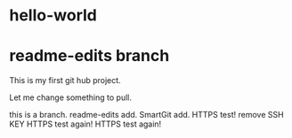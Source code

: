 # hello-world
# readme-edits branch
This is my first git hub project.
 
Let me change something to pull.

this is a branch.
readme-edits add.
SmartGit add.
HTTPS test!
remove SSH KEY HTTPS test again!
HTTPS test again!
